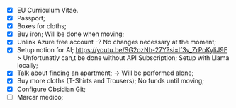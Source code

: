 - [x] EU Curriculum Vitae.
- [x] Passport;
- [x] Boxes for cloths;
- [x] Buy iron; Will be done when moving; 
- [x] Unlink Azure free account -? No changes necessary at the moment;
- [x] Setup notion for AI; https://youtu.be/SG2ozNh-27Y?si=lf3v_ZrPoKyliJ9F > Unfortunatly can,t be done without API Subscription; Setup with Llama locally;
- [x] Talk about finding an apartment; -> Will be performed alone;
- [x] Buy more cloths (T-Shirts and Trousers); No funds until moving;
- [x] Configure Obsidian Git;
- [ ] Marcar médico;